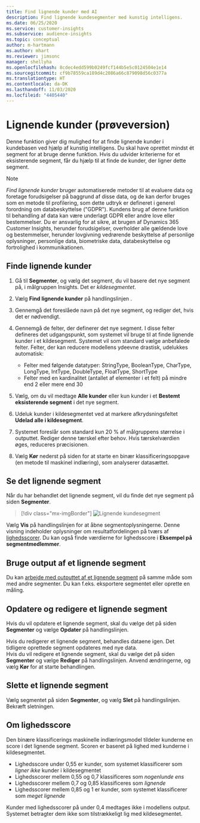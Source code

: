 ```yaml
---
title: Find lignende kunder med AI
description: Find lignende kundesegmenter med kunstig intelligens.
ms.date: 06/25/2020
ms.service: customer-insights
ms.subservice: audience-insights
ms.topic: conceptual
author: m-hartmann
ms.author: mhart
ms.reviewer: jimsonc
manager: shellyha
ms.openlocfilehash: 8cdec4edd599b0249fcf144b5e5c0124504e1e14
ms.sourcegitcommit: cf9b78559ca189d4c2086a66c879098d56c0377a
ms.translationtype: HT
ms.contentlocale: da-DK
ms.lasthandoff: 11/03/2020
ms.locfileid: "4405440"
---
```

# <a name="similar-customers-preview"></a>Lignende kunder (prøveversion)

Denne funktion giver dig mulighed for at finde lignende kunder i kundebasen ved hjælp af kunstig intelligens. Du skal have oprettet mindst ét segment for at bruge denne funktion. Hvis du udvider kriterierne for et eksisterende segment, får du hjælp til at finde de kunder, der ligner dette segment.

> [!NOTE]
> *Find lignende kunder* bruger automatiserede metoder til at evaluere data og foretage forudsigelser på baggrund af disse data, og de kan derfor bruges som en metode til profilering, som dette udtryk er defineret i generel forordning om databeskyttelse ("GDPR"). Kundens brug af denne funktion til behandling af data kan være underlagt GDPR eller andre love eller bestemmelser. Du er ansvarlig for at sikre, at brugen af Dynamics 365 Customer Insights, herunder forudsigelser, overholder alle gældende love og bestemmelser, herunder lovgivning vedrørende beskyttelse af personlige oplysninger, personlige data, biometriske data, databeskyttelse og fortrolighed i kommunikationen.

## <a name="finding-similar-customers"></a>Finde lignende kunder

1. Gå til **Segmenter**, og vælg det segment, du vil basere det nye segment på, i målgruppen Insights. Det er *kildesegmentet*.

1. Vælg **Find lignende kunder** på handlingslinjen .

1. Gennemgå det foreslåede navn på det nye segment, og rediger det, hvis det er nødvendigt.

1. Gennemgå de felter, der definerer det nye segment. I disse felter defineres det udgangspunkt, som systemet vil bruge til at finde lignende kunder i et kildesegment. Systemet vil som standard vælge anbefalede felter.
  Felter, der kan reducere modellens ydeevne drastisk, udelukkes automatisk:
  
   - Felter med følgende datatyper: StringType, BooleanType, CharType, LongType, IntType, DoubleType, FloatType, ShortType
   - Felter med en kardinalitet (antallet af elementer i et felt) på mindre end 2 eller mere end 30

1. Vælg, om du vil medtage **Alle kunder** eller kun kunder i et **Bestemt eksisterende segment** i det nye segment.

1. Udeluk kunder i kildesegmentet ved at markere afkrydsningsfeltet **Udelad alle i kildesegment**.

1. Systemet foreslår som standard kun 20 % af målgruppens størrelse i outputtet. Rediger denne tærskel efter behov. Hvis tærskelværdien øges, reduceres præcisionen.

1. Vælg **Kør** nederst på siden for at starte en binær klassificeringsopgave (en metode til maskinel indlæring), som analyserer datasættet.

## <a name="view-the-similar-segment"></a>Se det lignende segment

Når du har behandlet det lignende segment, vil du finde det nye segment på siden **Segmenter**.

> [!div class="mx-imgBorder"]
> ![Lignende kundesegment](media/expanded-segment.png "Lignende kundesegment")

Vælg **Vis** på handlingslinjen for at åbne segmentoplysningerne. Denne visning indeholder oplysninger om resultatfordelingen på tværs af [lighedsscorer](#about-similarity-scores). Du kan også finde værdierne for lighedsscore i **Eksempel på segmentmedlemmer**.

## <a name="use-the-output-of-a-similar-segment"></a>Bruge output af et lignende segment

Du kan [arbejde med outputtet af et lignende segment](segments.md) på samme måde som med andre segmenter. Du kan f.eks. eksportere segmentet eller oprette en måling.

## <a name="refresh-and-edit-a-similar-segment"></a>Opdatere og redigere et lignende segment

Hvis du vil opdatere et lignende segment, skal du vælge det på siden **Segmenter** og vælge **Opdater** på handlingslinjen.

Hvis du redigerer et lignende segment, behandles dataene igen. Det tidligere oprettede segment opdateres med nye data.    
Hvis du vil redigere et lignende segment, skal du vælge det på siden **Segmenter** og vælge **Rediger** på handlingslinjen. Anvend ændringerne, og vælg **Kør** for at starte behandlingen.

## <a name="delete-a-similar-segment"></a>Slette et lignende segment

Vælg segmentet på siden **Segmenter**, og vælg **Slet** på handlingslinjen. Bekræft sletningen.

## <a name="about-similarity-scores"></a>Om lighedsscore

Den binære klassificerings maskinelle indlæringsmodel tildeler kunderne en score i det lignende segment. Scoren er baseret på lighed med kunderne i kildesegmentet.

- Lighedsscore under 0,55 er kunder, som systemet klassificerer som *ligner ikke* kunder i kildesegmentet
- Lighedsscorer mellem 0,55 og 0,7 klassificeres som *nogenlunde ens*
- Lighedsscorer mellem 0,7 og 0,85 klassificeres som *lignende*
- Lighedsscorer mellem 0,85 og 1 er kunder, som systemet klassificerer som *meget lignende*

Kunder med lighedsscorer på under 0,4 medtages ikke i modellens output. Systemet betragter dem ikke som tilstrækkeligt lig med kildesegmentet.
